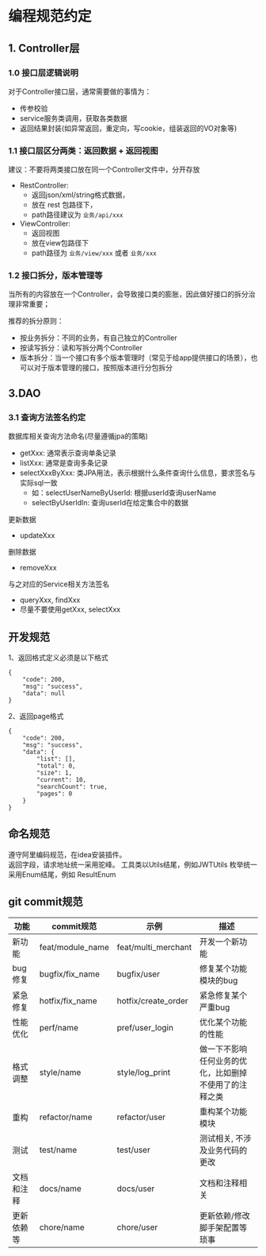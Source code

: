 # 编程规范约定

## 1. Controller层

### 1.0 接口层逻辑说明

对于Controller接口层，通常需要做的事情为：

- 传参校验
- service服务类调用，获取各类数据
- 返回结果封装(如异常返回，重定向，写cookie，组装返回的VO对象等)

### 1.1 接口层区分两类：返回数据 + 返回视图

建议：不要将两类接口放在同一个Controller文件中，分开存放

- RestController:
    - 返回json/xml/string格式数据，
    - 放在 rest 包路径下，
    - path路径建议为 `业务/api/xxx`
- ViewController:
    - 返回视图
    - 放在view包路径下
    - path路径为 `业务/view/xxx` 或者 `业务/xxx`

### 1.2 接口拆分，版本管理等

当所有的内容放在一个Controller，会导致接口类的膨胀，因此做好接口的拆分治理非常重要；

推荐的拆分原则：

- 按业务拆分：不同的业务，有自己独立的Controller
- 按读写拆分：读和写拆分两个Controller
- 版本拆分：当一个接口有多个版本管理时（常见于给app提供接口的场景），也可以对于版本管理的接口，按照版本进行分包拆分

## 3.DAO

### 3.1 查询方法签名约定

数据库相关查询方法命名(尽量遵循jpa的策略)

- getXxx: 通常表示查询单条记录
- listXxx: 通常是查询多条记录
- selectXxxByXxx: 类JPA用法，表示根据什么条件查询什么信息，要求签名与实际sql一致
    - 如：selectUserNameByUserId: 根据userId查询userName 
    - selectByUserIdIn: 查询userId在给定集合中的数据

更新数据
- updateXxx

删除数据
- removeXxx

与之对应的Service相关方法签名

- queryXxx, findXxx
- 尽量不要使用getXxx, selectXxx



## 开发规范
1、返回格式定义必须是以下格式
```
{
	"code": 200,
	"msg": "success",
	"data": null
}
```

2、返回page格式
```
{       
	"code": 200,        
	"msg": "success",       
	"data": {       
		"list": [],     
        "total": 0,     
		"size": 1,      
		"current": 10,      
		"searchCount": true,        
		"pages": 0      
	}
}
```

## 命名规范

遵守阿里编码规范，在idea安装插件。     
返回字段，请求地址统一采用驼峰。
工具类以Utils结尾，例如JWTUtils
枚举统一采用Enum结尾，例如 ResultEnum

## git commit规范

| 功能    | commit规范         | 示例                  | 描述                          |
|-------|------------------|---------------------|-----------------------------|
| 新功能   | feat/module_name | feat/multi_merchant | 开发一个新功能                     |
| bug修复 | bugfix/fix_name  | bugfix/user         | 修复某个功能模块的bug                |
| 紧急修复  | hotfix/fix_name  | hotfix/create_order | 紧急修复某个严重bug                 |
| 性能优化  | perf/name        | pref/user_login     | 优化某个功能的性能                   |
| 格式调整  | style/name       | style/log_print     | 做一下不影响任何业务的优化，比如删掉不使用了的注释之类 |
| 重构    | refactor/name    | refactor/user       | 重构某个功能模块                    |   
| 测试    | test/name        | test/user           | 测试相关, 不涉及业务代码的更改            |   
| 文档和注释 | docs/name        | docs/user           | 文档和注释相关                     |   
| 更新依赖等 | chore/name       | chore/user          | 更新依赖/修改脚手架配置等琐事             |   
